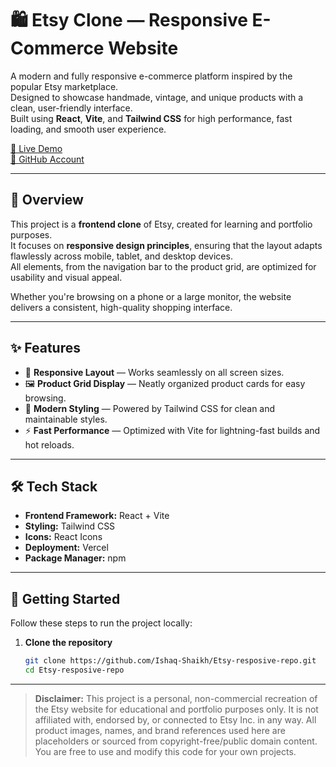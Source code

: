 # 🛍️ Etsy Clone — Responsive E-Commerce Website

A modern and fully responsive e-commerce platform inspired by the popular Etsy marketplace.  
Designed to showcase handmade, vintage, and unique products with a clean, user-friendly interface.  
Built using **React**, **Vite**, and **Tailwind CSS** for high performance, fast loading, and smooth user experience.

[🚀 Live Demo](https://etsy-resposive-repo.vercel.app)  
[👤 GitHub Account](https://github.com/Ishaq-Shaikh)

---

## 📜 Overview

This project is a **frontend clone** of Etsy, created for learning and portfolio purposes.  
It focuses on **responsive design principles**, ensuring that the layout adapts flawlessly across mobile, tablet, and desktop devices.  
All elements, from the navigation bar to the product grid, are optimized for usability and visual appeal.  

Whether you're browsing on a phone or a large monitor, the website delivers a consistent, high-quality shopping interface.

---

## ✨ Features

- 📱 **Responsive Layout** — Works seamlessly on all screen sizes.  
- 🖼️ **Product Grid Display** — Neatly organized product cards for easy browsing.   
- 🎨 **Modern Styling** — Powered by Tailwind CSS for clean and maintainable styles.  
- ⚡ **Fast Performance** — Optimized with Vite for lightning-fast builds and hot reloads.  

---

## 🛠 Tech Stack

- **Frontend Framework:** React + Vite  
- **Styling:** Tailwind CSS  
- **Icons:** React Icons  
- **Deployment:** Vercel  
- **Package Manager:** npm  

---

## 🚀 Getting Started

Follow these steps to run the project locally:

1. **Clone the repository**
   ```bash
   git clone https://github.com/Ishaq-Shaikh/Etsy-resposive-repo.git
   cd Etsy-resposive-repo

---

> **Disclaimer:** This project is a personal, non-commercial recreation of the Etsy website for educational and portfolio purposes only. It is not affiliated with, endorsed by, or connected to Etsy Inc. in any way. All product images, names, and brand references used here are placeholders or sourced from copyright-free/public domain content. You are free to use and modify this code for your own projects.
